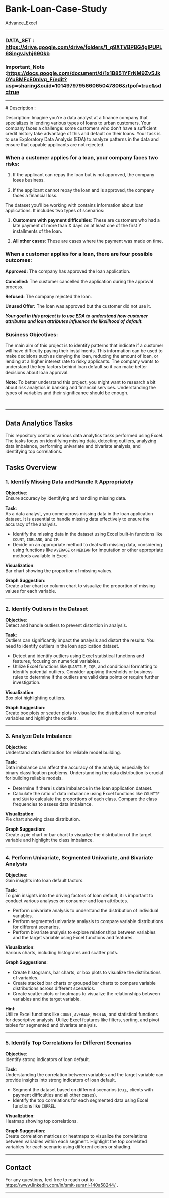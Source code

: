 # Bank-Loan-Case-Study
Advance_Excel
<br>

_______________________________________________________________________________________________________________________________________________________________________________________
### DATA_SET : https://drive.google.com/drive/folders/1_q9XTVBPBG4gIPUPL6SingvJyhj690kb

### Important_Note :https://docs.google.com/document/d/1x1B851YFrNM9Zv5Jk0YuBMFcE0nIvq_F/edit?usp=sharing&ouid=101497979566065047806&rtpof=true&sd=true
<HR>
# Description :

Description:
Imagine you're a data analyst at a finance company that specializes in lending various types of loans to urban customers. Your company faces a challenge: some customers who don't have a sufficient credit history take advantage of this and default on their loans. Your task is to use Exploratory Data Analysis (EDA) to analyze patterns in the data and ensure that capable applicants are not rejected.

### **When a customer applies for a loan, your company faces two risks:**

1) If the applicant can repay the loan but is not approved, the company loses business.

2) If the applicant cannot repay the loan and is approved, the company faces a financial loss.

The dataset you'll be working with contains information about loan applications. It includes two types of scenarios:

1) **Customers with payment difficulties**: These are customers who had a late payment of more than X days on at least one of the first Y installments of the loan.

2) **All other cases**: These are cases where the payment was made on time.

### **When a customer applies for a loan, there are four possible outcomes:**

**Approved:** The company has approved the loan application.

**Cancelled:** The customer cancelled the application during the approval process.

**Refused:** The company rejected the loan.

**Unused Offer:** The loan was approved but the customer did not use it.


_**Your goal in this project is to use EDA to understand how customer attributes and loan attributes influence the likelihood of default.**_

### **Business Objectives:**
The main aim of this project is to identify patterns that indicate if a customer will have difficulty paying their installments. This information can be used to make decisions such as denying the loan, reducing the amount of loan, or lending at a higher interest rate to risky applicants. The company wants to understand the key factors behind loan default so it can make better decisions about loan approval.

**Note:** To better understand this project, you might want to research a bit about risk analytics in banking and financial services. Understanding the types of variables and their significance should be enough.

<br>
<hr>

## Data Analytics Tasks

This repository contains various data analytics tasks performed using Excel. The tasks focus on identifying missing data, detecting outliers, analyzing data imbalance, performing univariate and bivariate analysis, and identifying top correlations.


## Tasks Overview

### 1. Identify Missing Data and Handle It Appropriately

**Objective**:  
Ensure accuracy by identifying and handling missing data.

**Task**:  
As a data analyst, you come across missing data in the loan application dataset. It is essential to handle missing data effectively to ensure the accuracy of the analysis.

- Identify the missing data in the dataset using Excel built-in functions like `COUNT`, `ISBLANK`, and `IF`.
- Decide on an appropriate method to deal with missing data, considering using functions like `AVERAGE` or `MEDIAN` for imputation or other appropriate methods available in Excel.

**Visualization**:  
Bar chart showing the proportion of missing values.

**Graph Suggestion**:  
Create a bar chart or column chart to visualize the proportion of missing values for each variable.

---

### 2. Identify Outliers in the Dataset

**Objective**:  
Detect and handle outliers to prevent distortion in analysis.

**Task**:  
Outliers can significantly impact the analysis and distort the results. You need to identify outliers in the loan application dataset.

- Detect and identify outliers using Excel statistical functions and features, focusing on numerical variables.
- Utilize Excel functions like `QUARTILE`, `IQR`, and conditional formatting to identify potential outliers. Consider applying thresholds or business rules to determine if the outliers are valid data points or require further investigation.


**Visualization**:  
Box plot highlighting outliers.

**Graph Suggestion**:  
Create box plots or scatter plots to visualize the distribution of numerical variables and highlight the outliers.

---

### 3. Analyze Data Imbalance

**Objective**:  
Understand data distribution for reliable model building.

**Task**:  
Data imbalance can affect the accuracy of the analysis, especially for binary classification problems. Understanding the data distribution is crucial for building reliable models.

- Determine if there is data imbalance in the loan application dataset.
- Calculate the ratio of data imbalance using Excel functions like `COUNTIF` and `SUM` to calculate the proportions of each class. Compare the class frequencies to assess data imbalance.


**Visualization**:  
Pie chart showing class distribution.

**Graph Suggestion**:  
Create a pie chart or bar chart to visualize the distribution of the target variable and highlight the class imbalance.

---

### 4. Perform Univariate, Segmented Univariate, and Bivariate Analysis

**Objective**:  
Gain insights into loan default factors.

**Task**:  
To gain insights into the driving factors of loan default, it is important to conduct various analyses on consumer and loan attributes.

- Perform univariate analysis to understand the distribution of individual variables.
- Perform segmented univariate analysis to compare variable distributions for different scenarios.
- Perform bivariate analysis to explore relationships between variables and the target variable using Excel functions and features.

**Visualization**:  
Various charts, including histograms and scatter plots.

**Graph Suggestions**:  
- Create histograms, bar charts, or box plots to visualize the distributions of variables.
- Create stacked bar charts or grouped bar charts to compare variable distributions across different scenarios.
- Create scatter plots or heatmaps to visualize the relationships between variables and the target variable.

**Hint**:  
Utilize Excel functions like `COUNT`, `AVERAGE`, `MEDIAN`, and statistical functions for descriptive analysis. Utilize Excel features like filters, sorting, and pivot tables for segmented and bivariate analysis.

---

### 5. Identify Top Correlations for Different Scenarios

**Objective**:  
Identify strong indicators of loan default.

**Task**:  
Understanding the correlation between variables and the target variable can provide insights into strong indicators of loan default.

- Segment the dataset based on different scenarios (e.g., clients with payment difficulties and all other cases).
- Identify the top correlations for each segmented data using Excel functions like `CORREL`.

**Visualization**:  
Heatmap showing top correlations.

**Graph Suggestion**:  
Create correlation matrices or heatmaps to visualize the correlations between variables within each segment. Highlight the top correlated variables for each scenario using different colors or shading.

---


## Contact

For any questions, feel free to reach out to https://www.linkedin.com/in/smit-surani-140a58244/ .



_________________________________________________________________________________________________________________________________________________________________________________________


